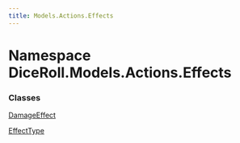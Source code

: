```yaml
---
title: Models.Actions.Effects
---
```


# <a id="DiceRoll_Models_Actions_Effects"></a> Namespace DiceRoll.Models.Actions.Effects

### Classes

 [DamageEffect](DiceRoll.Models.Actions.Effects.DamageEffect.md)

 [EffectType](DiceRoll.Models.Actions.Effects.EffectType.md)

